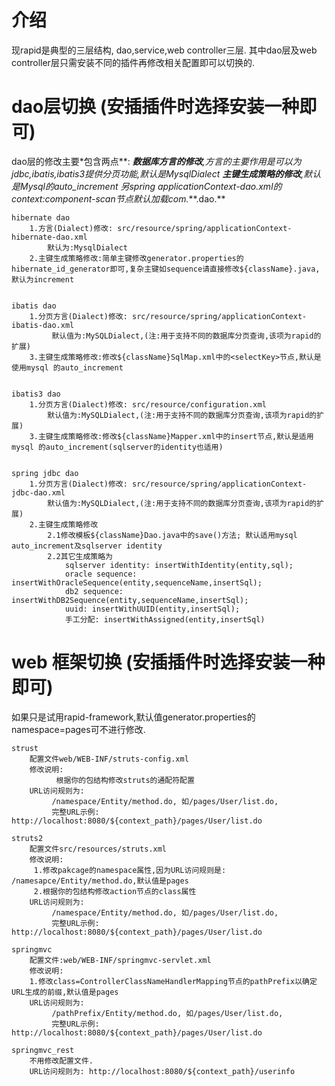 # 介绍 #

现rapid是典型的三层结构, dao,service,web controller三层.
其中dao层及web controller层只需安装不同的插件再修改相关配置即可以切换的.


# dao层切换 (安插插件时选择安装一种即可) #
dao层的修改主要\*包含两点**:
  ***数据库方言的修改**,方言的主要作用是可以为jdbc,ibatis,ibatis3提供分页功能,默认是MysqlDialect
  ***主键生成策略的修改**,默认是Mysql的auto\_increment
另spring applicationContext-dao.xml的context:component-scan节点默认加载com.****.dao.**

```
hibernate dao
	1.方言(Dialect)修改: src/resource/spring/applicationContext-hibernate-dao.xml
		默认为:MysqlDialect
	2.主键生成策略修改:简单主键修改generator.properties的hibernate_id_generator即可,复杂主键如sequence请直接修改${className}.java,默认为increment


ibatis dao
	1.分页方言(Dialect)修改: src/resource/spring/applicationContext-ibatis-dao.xml
		 默认值为:MySQLDialect,(注:用于支持不同的数据库分页查询,该项为rapid的扩展)
	3.主键生成策略修改:修改${className}SqlMap.xml中的<selectKey>节点,默认是使用mysql 的auto_increment


ibatis3 dao
	1.分页方言(Dialect)修改: src/resource/configuration.xml
		默认值为:MySQLDialect,(注:用于支持不同的数据库分页查询,该项为rapid的扩展)
	3.主键生成策略修改:修改${className}Mapper.xml中的insert节点,默认是适用mysql 的auto_increment(sqlserver的identity也适用)

	
spring jdbc dao
	1.分页方言(Dialect)修改: src/resource/spring/applicationContext-jdbc-dao.xml
		默认值为:MySQLDialect,(注:用于支持不同的数据库分页查询,该项为rapid的扩展)
	2.主键生成策略修改
		2.1修改模板${className}Dao.java中的save()方法; 默认适用mysql auto_increment及sqlserver identity
		2.2其它生成策略为
			sqlserver identity: insertWithIdentity(entity,sql);
			oracle sequence: insertWithOracleSequence(entity,sequenceName,insertSql);
			db2 sequence: insertWithDB2Sequence(entity,sequenceName,insertSql);
			uuid: insertWithUUID(entity,insertSql);
			手工分配: insertWithAssigned(entity,insertSql)

```

# web 框架切换 (安插插件时选择安装一种即可) #
如果只是试用rapid-framework,默认值generator.properties的namespace=pages可不进行修改.
```
strust
    配置文件web/WEB-INF/struts-config.xml
    修改说明:
          根据你的包结构修改struts的通配符配置
    URL访问规则为: 
         /namespace/Entity/method.do, 如/pages/User/list.do,
         完整URL示例: http://localhost:8080/${context_path}/pages/User/list.do 

struts2
    配置文件src/resources/struts.xml
    修改说明:
     1.修改pakcage的namespace属性,因为URL访问规则是: /namesapce/Entity/method.do,默认值是pages
     2.根据你的包结构修改action节点的class属性 
    URL访问规则为: 
         /namespace/Entity/method.do, 如/pages/User/list.do,
         完整URL示例: http://localhost:8080/${context_path}/pages/User/list.do 

springmvc
    配置文件:web/WEB-INF/springmvc-servlet.xml
    修改说明:
	1.修改class=ControllerClassNameHandlerMapping节点的pathPrefix以确定URL生成的前缀,默认值是pages
    URL访问规则为: 
         /pathPrefix/Entity/method.do, 如/pages/User/list.do,
         完整URL示例: http://localhost:8080/${context_path}/pages/User/list.do 

springmvc_rest
    不用修改配置文件.
    URL访问规则为: http://localhost:8080/${context_path}/userinfo
```